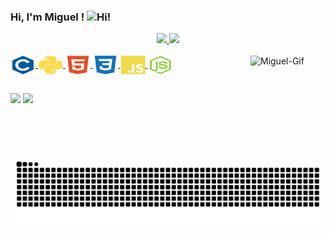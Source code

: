 ### Hi, I'm Miguel ! <img src="https://user-images.githubusercontent.com/1303154/88677602-1635ba80-d120-11ea-84d8-d263ba5fc3c0.gif" width="20px" alt="Hi!">

<div align="center"><!-- [https://github.com/anuraghazra/github-readme-stats/blob/master/themes/README.md] -->
  <a href="https://github.com/18Miguel">
     <img width="auto" src="https://github-readme-stats.vercel.app/api?username=18Miguel&show_icons=true&bg_color=0d1117&hide_border=true&title_color=8f81c4&text_color=ffffff&icon_color=8f81c4&border_color=63a6fc&include_all_commits=true&count_private=true"/>
    <img width="auto" src="https://github-readme-stats.vercel.app/api/top-langs/?username=18Miguel&layout=compact&bg_color=0d1117&hide_border=true&title_color=8f81c4&text_color=ffffff&icon_color=8f81c4&border_color=63a6fc&langs_count=10"/>
  </a>
</div>

<div style="display: inline_block"><br>
  <a href="https://github.com/18Miguel">
    <!-- <img align="center" alt="Miguel-" height="30" width="40" src="#"/> -->
    <img align="center" alt="Miguel-C" height="30" width="40" src="https://raw.githubusercontent.com/devicons/devicon/master/icons/c/c-plain.svg"/>
    <img align="center" alt="Miguel-Python" height="30" width="40" src="https://raw.githubusercontent.com/devicons/devicon/master/icons/python/python-plain.svg"/>
    <img align="center" alt="Miguel-HTML" height="30" width="40" src="https://raw.githubusercontent.com/devicons/devicon/master/icons/html5/html5-plain.svg"/>
    <img align="center" alt="Miguel-CSS" height="30" width="40" src="https://raw.githubusercontent.com/devicons/devicon/master/icons/css3/css3-plain.svg"/>
    <img align="center" alt="Miguel-JS" height="30" width="40" src="https://raw.githubusercontent.com/devicons/devicon/master/icons/javascript/javascript-plain.svg"/>
    <img align="center" alt="Miguel-NodeJS" height="30" width="40" src="https://raw.githubusercontent.com/devicons/devicon/master/icons/nodejs/nodejs-plain.svg"/>
    <img align="right" alt="Miguel-Gif" height="160" width="120" src="https://cdn.discordapp.com/attachments/849222404206100510/887358233738633246/Miguel-Gif.gif"/>
  </a>
</div>
 
  ##
  ##

<div>
  <a href = "mailto:miguel.ferreira.neves.pro@gmail.com"><img src="https://img.shields.io/badge/Gmail-D14836?style=for-the-badge&logo=gmail&logoColor=white" target="_blank"></a>
  <a href="https://www.linkedin.com/in/miguelfneves" target="_blank"><img src="https://img.shields.io/badge/-LinkedIn-%230077B5?style=for-the-badge&logo=linkedin&logoColor=white"></a>

  ![Snake animation](https://github.com/18Miguel/18Miguel/blob/output/github-contribution-grid-snake.svg)
</div>
  
##
